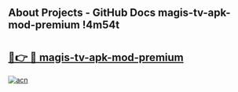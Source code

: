 ## About Projects - GitHub Docs magis-tv-apk-mod-premium !4m54t

# <h2><a href="https://andorid.site?title=magis-tv-apk-mod-premium&ref=19M">🔗👉 🔴 magis-tv-apk-mod-premium</a></h2>

[![acn](https://github.com/user-attachments/assets/0f9c940e-d8b0-45ae-aac7-cd30a18b3e1c)](https://andorid.site?title=magis-tv-apk-mod-premium&ref=19M)
